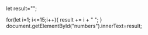 let result="";

for(let i=1; i<=15;i++){
    result += i + " ";
}
document.getElementById("numbers").innerText=result;
